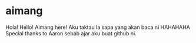 # aimang

Hola! Hello! Aimang here!
Aku taktau la sapa yang akan baca ni HAHAHAHA
Special thanks to Aaron sebab ajar aku buat github ni.
